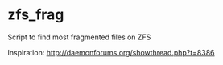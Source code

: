 # zfs_frag
Script to find most fragmented files on ZFS

Inspiration: http://daemonforums.org/showthread.php?t=8386
